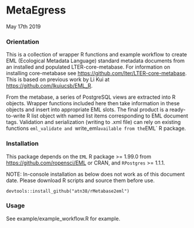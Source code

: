 # MetaEgress
May 17th 2019

### Orientation
This is a collection of wrapper R functions and example workflow to create EML (Ecological Metadata Language) standard metadata documents from an installed and populated LTER-core-metabase. For information on installing core-metabase see https://github.com/lter/LTER-core-metabase. This is based on previous work by Li Kui at https://github.com/lkuiucsb/EML_R.

From the metabase, a series of PostgreSQL views are extracted into R objects. Wrapper functions included here then take information in these objects and insert into appropriate EML slots. The final product is a ready-to-write R list object with named list items corresponding to EML document tags. Validation and serialization (writing to .xml file) can rely on existing functions `eml_validate and `write_eml` available from the `EML` R package. 

### Installation

This package depends on the `EML` R package >= 1.99.0 from https://github.com/ropensci/EML or CRAN, and `RPostgres` >= 1.1.1.

NOTE: In-console installation as below does not work as of this document date. Please download R scripts and source them before use. 

```
devtools::install_github("atn38/rMetabase2eml")
```

### Usage
See example/example_workflow.R for example.